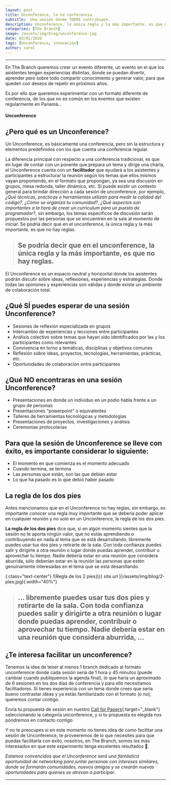 ```yaml
---
layout: post
title: Unconference, la no conferencia
subtitle:  Una sesión donde TODOS contribuyen.
description: Unconference, la única regla y la más importante, es que no hay reglas.
categories: [The Branch]
image: /assets/img/blog/unconference.jpg
date: 03/01/2020
tags: [Unconference, innovación]
author: carol
---
```


****

En The Branch queremos crear un evento diferente, un evento en el que los asistentes tengan experiencias distintas, donde se puedan divertir, aprender pero sobre todo compartir conocimiento y generar valor, para que queden con deseos de repetir en próximos años. 

Es por ello que queremos experimentar con un formato diferente de conferencia, de los que no es común en los eventos que existen regularmente en Panamá...

#### Unconference

## ¿Pero qué es un Unconference?

Un Unconference, es básicamente una conferencia, pero sin la estructura y elementos predefinidos con los que cuenta una conferencia regular. 

La diferencia principal con respecto a una conferencia tradicional, es que en lugar de contar con un ponente que prepara un tema y dirige una charla, el Unconference cuenta con un **facilitador** que ayudará a los asistentes y participantes a estructurar la reunión según los temas que ellos mismos vayan proponiendo, en el formato que propongan, ya sea una discusión en grupos, mesa redonda, taller dinámico, etc. Sí puede existir un contexto general para brindar dirección a cada sesión de unconference, por ejemplo, _¿Qué técnicas, prácticas o herramientas utilizan para medir la calidad del código?_, _¿Cómo se organiza tu comunidad?_, _¿Qué aspectos son importantes a la hora de crear un curriculum para un puesto de programador?_, sin embargo, los temas específicos de discusión serán propuestos por las personas que se encuentren en la sala al momento de iniciar. Se podría decir que en el unconference, la única regla y la más importante, es que no hay reglas.

> ## Se podría decir que en el unconference, la única regla y la más importante, es que no hay reglas.

El Unconference es un espacio neutral y horizontal donde los asistentes podrán discutir sobre ideas, reflexiones, experiencias y estrategias. Donde todas las opiniones y experiencias son válidas y donde existe un ambiente de colaboración total.

## ¿Qué **SÍ** puedes esperar de una sesión Unconference?

- Sesiones de reflexión especializada en grupos
- Intercambio de experiencias y lecciones entre participantes
- Análisis colectivo sobre temas que hayan sido identificados por las y los participantes como
relevantes
- Convivencia en torno a temáticas, disciplinas y objetivos comunes
- Reflexión sobre ideas, proyectos, tecnologías, herramientas, prácticas, etc.
- Oportunidades de colaboración entre participantes

## ¿Qué **NO** encontraras en una sesión Unconference?
- Presentaciones en donde un individuo en un podio habla frente a un grupo de personas
- Presentaciones “powerpoint” o equivalentes
- Talleres de herramientas tecnológicas y metodologías
- Presentaciones de proyectos, investigaciones y análisis
- Ceremonias protocolarias

## Para que la sesión de Unconference se lleve con éxito, es importante considerar lo siguiente:
- El momento en que comienza es el momento adecuado
- Cuando termina, se termina 
- Las personas que están, son las que debían estar 
- Lo que ha pasado es lo que debió haber pasado 

## La regla de los dos pies

Antes mencionamos que en el Unconference no hay reglas, sin embargo, es importante conocer una regla muy importante que se debería poder aplicar en cualquier reunión y no solo en un Unconference, la regla de los dos pies. 

**La regla de los dos pies** dice que, si en algún momento sientes que la sesión no te aporta ningún valor, que no estás aprendiendo o contribuyendo en nada al tema que se está desarrollando, libremente puedes usar tus dos pies y retirarte de la sala. Con toda confianza puedes salir y dirigirte a otra reunión o lugar donde puedas aprender, contribuir o aprovechar tu tiempo. Nadie debería estar en una reunión que considera aburrida, sólo deberían estar en la reunión las personas que estén genuinamente interesadas en el tema que se está desarollando.

{:class="text-center"}
![Regla de los 2 pies]({{ site.url }}/assets/img/blog/2-pies.jpg){:width="40%"}

> ## ... libremente puedes usar tus dos pies y retirarte de la sala. Con toda confianza puedes salir y dirigirte a otra reunión o lugar donde puedas aprender, contribuir o aprovechar tu tiempo. Nadie debería estar en una reunión que considera aburrida, ...

## ¿Te interesa facilitar un unconference?

Tenemos la idea de tener al menos 1 branch dedicado al formato unconference donde cada sesión sería de 1 hora y 45 minutos (puede cambiar cuando publiquemos la agenda final), lo que haría un aproximado de 6 sesiones en los dos días de conferencia y para ello necesitamos facilitadores. Si tienes experiencia con un tema donde crees que sería bueno contrastar ideas y ya estás familiarizado con el formato (o no), queremos contar contigo. 

Envía tu propuesta de sesión en nuestro [Call for Papers]({{site.url}}/speakers){:target="_blank"} seleccionando la categoría unconference, y si tu propuesta es elegida nos pondremos en contacto contigo.

Y no te preocupes si en este momento no tienes idea de como facilitar una sesión de Unconference, te proveeremos de lo que necesites para que puedas facilitarla con éxito, nosotros, en The Branch, somos los más interesados en que este experimento tenga excelentes resultados 🙂.

*Estamos convencidos que el Unconference será una fantástica oportunidad de networking para juntar personas con intereses similares, donde se formarán comunidades, nuevos amigos y se crearán nuevas oportunidades para quienes se atrevan a participar.*

***